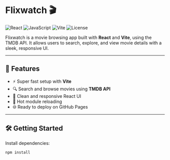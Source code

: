 # Flixwatch 🎬

![React](https://img.shields.io/badge/framework-React-61DAFB)
![JavaScript](https://img.shields.io/badge/language-JavaScript-yellow)
![Vite](https://img.shields.io/badge/bundler-Vite-646CFF)
![License](https://img.shields.io/github/license/Samyuktha2610/flixwatch)

Flixwatch is a movie browsing app built with **React** and **Vite**, using the TMDB API. It allows users to search, explore, and view movie details with a sleek, responsive UI.

---

## 🚀 Features

- ⚡ Super fast setup with **Vite**
- 🔍 Search and browse movies using **TMDB API**
- 🎨 Clean and responsive React UI
- 🔄 Hot module reloading
- 🌐 Ready to deploy on GitHub Pages

---

## 🛠️ Getting Started

Install dependencies:

```bash
npm install
